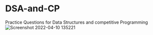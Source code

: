 # DSA-and-CP
Practice Questions for Data Structures and competitive Programming
![Screenshot 2022-04-10 135221](https://user-images.githubusercontent.com/56363090/162609534-3ff7aad8-0f44-44c1-9063-3631624e8788.png)
